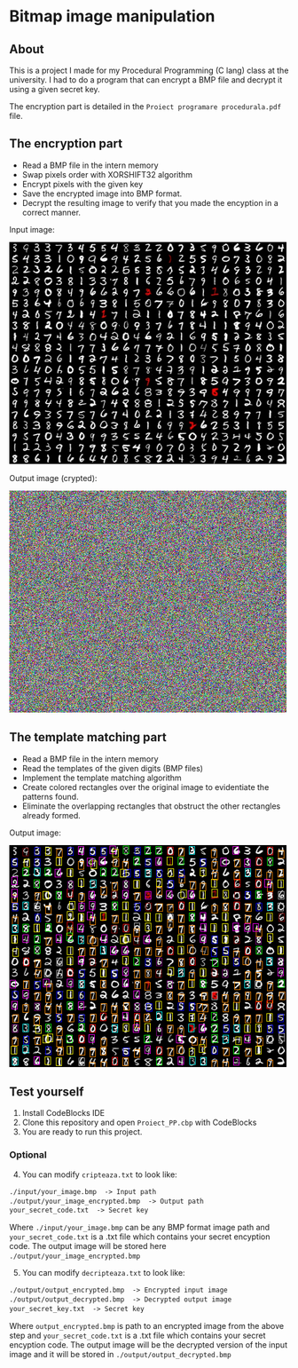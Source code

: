 # Bitmap image manipulation

## About

This is a project I made for my Procedural Programming (C lang) class at the university.
I had to do a program that can encrypt a BMP file and decrypt it using a given secret key.

The encryption part is detailed in the `Proiect programare procedurala.pdf` file.

## The encryption part

- Read a BMP file in the intern memory
- Swap pixels order with XORSHIFT32 algorithm
- Encrypt pixels with the given key
- Save the encrypted image into BMP format.
- Decrypt the resulting image to verify that you made the encyption in a correct manner.

Input image: 

![](output/test_decriptata.bmp)

Output image (crypted): 

![](output/test_criptata.bmp)


## The template matching part

- Read a BMP file in the intern memory
- Read the templates of the given digits (BMP files)
- Implement the template matching algorithm
- Create colored rectangles over the original image to evidentiate the patterns found.
- Eliminate the overlapping rectangles that obstruct the other rectangles already formed.

Output image:

![](output/test_template.bmp)


## Test yourself

1. Install CodeBlocks IDE
2. Clone this repository and open `Proiect_PP.cbp` with CodeBlocks
3. You are ready to run this project.

### Optional 

4. You can modify `cripteaza.txt` to look like: 

```txt
./input/your_image.bmp  -> Input path
./output/your_image_encrypted.bmp  -> Output path
your_secret_code.txt  -> Secret key
```

Where `./input/your_image.bmp` can be any BMP format image path and `your_secret_code.txt` is a .txt file which contains your secret encyption code.
The output image will be stored here `./output/your_image_encrypted.bmp`

5. You can modify `decripteaza.txt` to look like:

```txt
./output/output_encrypted.bmp  -> Encrypted input image
./output/output_decrypted.bmp  -> Decrypted output image
your_secret_key.txt  -> Secret key
```

Where `output_encrypted.bmp` is path to an encrypted image from the above step and `your_secret_code.txt` is a .txt file which contains your secret encyption code.
The output image will be the decrypted version of the input image and it will be stored in `./output/output_decrypted.bmp`
